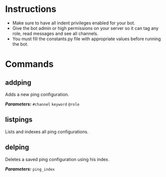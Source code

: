 # Instructions
- Make sure to have all indent privileges enabled for your bot.
- Give the bot admin or high permissions on your server so it can tag any role, read messages and see all channels.
- You must fill the constants.py file with appropriate values before running the bot.
# Commands
## addping
Adds a new ping configuration.

***Parameters:*** `#channel` `keyword` `@role`

## listpings
Lists and indexes all ping configurations.

## delping
Deletes a saved ping configuration using his index.

***Parameters:*** `ping_index`
